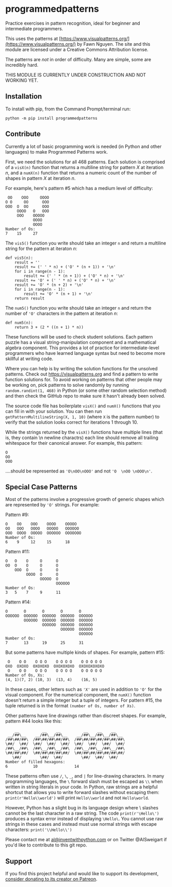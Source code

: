 # programmedpatterns

Practice exercises in pattern recognition, ideal for beginner and intermediate programmers.

This uses the patterns at [https://www.visualpatterns.org/](https://www.visualpatterns.org/) by Fawn Nguyen. The site and this module are licensed under a Creative Commons Attribution license.

The patterns are *not* in order of difficulty. Many are simple, some are incredibly hard.

THIS MODULE IS CURRENTLY UNDER CONSTRUCTION AND NOT WORKING YET.

Installation
------------

To install with pip, from the Command Prompt/terminal run:

    python -m pip install programmedpatterns


Contribute
----------

Currently a lot of basic programming work is needed (in Python and other languages) to make Programmed Patterns work.

First, we need the solutions for all 468 patterns. Each solution is comprised of a `visX(n)` function that returns a multiline string for pattern *X* at iteration *n*, and a `numX(n)` function that returns a numeric count of the number of shapes in pattern *X* at iteration *n*.

For example, here's pattern #5 which has a medium level of difficulty:

     OO    OOO     OOOO
    O O     OO      OOO
    OOO  O  OO      OOO
         OOOO   O   OOO
         OOO    OOOOO
                OOOO
                OOOO
    Number of Os:
    7    15     27

The `vis5()` function you write should take an integer `n` and return a multiline string for the pattern at iteraton *n*:

    def vis5(n):
        result = ''
        result += (' ' * n) + ('O' * (n + 1)) + '\n'
        for i in range(n - 1):
            result += (' ' * (n + 1)) + ('O' * n) + '\n'
        result += 'O' + (' ' * n) + ('O' * n) + '\n'
        result += 'O' * (n + 2) + '\n'
        for i in range(n - 1):
            result += 'O' * (n + 1) + '\n'
        return result

The `num5()` function you write should take an integer `n` and return the number of `'O'` characters in the pattern at iteration *n*:

    def num5(n):
        return 3 + (2 * ((n + 1) * n))

These functions will be used to check student solutions. Each pattern puzzle has a visual string-manipulation component and a mathematical algebra component. This provides a lot of practice for intermediate-level programmers who have learned language syntax but need to become more skillful at writing code.

Where you can help is by writing the solution functions for the unsolved patterns. Check out https://visualpatterns.org and find a pattern to write function solutions for. To avoid working on patterns that other people may be working on, pick patterns to solve randomly by running `random.randint(1, 468)` in Python (or some other random selection method) and then check the GitHub repo to make sure it hasn't already been solved.

The source code file has boilerplate `visX()` and `numX()` functions that you can fill in with your solution. You can then run `getPatternMultilineString(X, 1, 10)` (where `X` is the pattern number) to verify that the solution looks correct for iterations 1 through 10.

While the strings returned by the `visX()` functions have multiple lines (that is, they contain \n newline charactrs) each line should remove all trailing whitespace for their canonical answer. For example, this pattern:

    O
    OO
    OOO

....should be represented as `'O\nOO\nOOO'` and not `'O  \nOO \nOOO\n'`.


Special Case Patterns
-------------

Most of the patterns involve a progressive growth of generic shapes which are represented by `'O'` strings. For example:

Pattern #9:

    O    OO    OOO    OOOO    OOOOO
    OO   OOO   OOOO   OOOOO   OOOOOO
    OOO  OOOO  OOOOO  OOOOOO  OOOOOOO
    Number of Os:
    6    9     12     15      18

Pattern #11:

    O   O    O     O      O
    OO  O    O     O      O
        OOO  O     O      O
             OOOO  O      O
                   OOOOO  O
                          OOOOOO
    Number of Os:
    3   5    7     9      11

Pattern #14:

    O       O       O       O       O
    OOOOOO  OOOOOO  OOOOOO  OOOOOO  OOOOOO
            OOOOOO  OOOOOO  OOOOOO  OOOOOO
                    OOOOOO  OOOOOO  OOOOOO
                            OOOOOO  OOOOOO
                                    OOOOOO
    Number of Os:
    7       13      19      25      31

But some patterns have multiple kinds of shapes. For example, pattern #15:

     O    O O    O O O    O O O O    O O O O O
    OXO  OXOXO  OXOXOXO  OXOXOXOXO  OXOXOXOXOXO
     O    O O    O O O    O O O O    O O O O O
    Number of Os, Xs:
    (4, 1)(7, 2) (10, 3)  (13, 4)    (16, 5)

In these cases, other letters such as `'X'` are used in addition to `'O'` for the visual component. For the numerical component, the `numX()` function doesn't return a simple integer but a tuple of integers. For pattern #15, the tuple returned is in the format `(number of Os, number of Xs)`.

Other patterns have line drawings rather than discreet shapes. For example, pattern #44 looks like this:

        __          __    __          __    __    __
     __/##\__    __/##\__/##\__    __/##\__/##\__/##\__
    /##\##/##\  /##\##/##\##/##\  /##\##/##\##/##\##/##\
    \##/  \##/  \##/  \##/  \##/  \##/  \##/  \##/  \##/
    /##\__/##\  /##\__/##\__/##\  /##\__/##\__/##\__/##\
    \##/##\##/  \##/##\##/##\##/  \##/##\##/##\##/##\##/
       \##/        \##/  \##/        \##/  \##/  \##/
    Number of filled hexagons:
    6           10                14

These patterns often use `/`, `\`, `_`, and `|` for line-drawing characters. In many programming languages, the `\` forward slash must be escaped as `\\` when written in string literals in your code. In Python, raw strings are a helpful shortcut that allows you to write forward slashes without escaping them: `print(r'Hello\\world')` will print `Hello\\world` and not `Hello\world`.

However, Python has a slight bug in its language design where \ slashes cannot be the last character in a raw string. The code `print(r'\Hello\')` produces a syntax error instead of displaying `\Hello\`. You cannot use raw strings in these cases and instead must use normal strings with escape characters: `print('\\Hello\\')`

Please contact me at al@inventwithpython.com or on Twitter @AlSweigart if you'd like to contribute to this git repo.

Support
-------

If you find this project helpful and would like to support its development, [consider donating to its creator on Patreon](https://www.patreon.com/AlSweigart).
